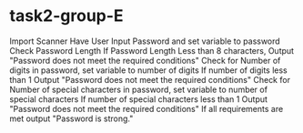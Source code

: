 # task2-group-E
Import Scanner
Have User Input Password and set variable to password
Check Password Length
If Password Length Less than 8 characters, Output "Password does not meet the required conditions"
Check for Number of digits in password, set variable to number of digits
If number of digits less than 1 Output "Password does not meet the required conditions"
Check for Number of special characters in password, set variable to number of special characters
If number of special characters less than 1 Output "Password does not meet the required conditions"
If all requirements are met output "Password is strong."
